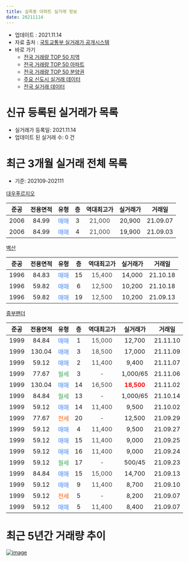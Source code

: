 ```yaml
---
title: 실옥동 아파트 실거래 정보
date: 20211114
---
```


* 업데이트 : 2021.11.14
* 자료 출처 : [국토교통부 실거래가 공개시스템](http://rt.molit.go.kr)
* 바로 가기
    * [전국 거래량 TOP 50 지역](https://apt-info.github.io/apt-trade-info/tr)
    * [전국 거래량 TOP 50 아파트](https://apt-info.github.io/apt-trade-info/ta)
    * [전국 거래량 TOP 50 분양권](https://apt-info.github.io/apt-trade-info/tb)
    * [주요 신도시 실거래 데이터](https://apt-info.github.io/apt-trade-info/newtown)
    * [전국 실거래 데이터](https://apt-info.github.io/apt-trade-info/all)



<script async src="https://pagead2.googlesyndication.com/pagead/js/adsbygoogle.js"></script>
<!-- 기본광고 -->
<ins class="adsbygoogle"
     style="display:block"
     data-ad-client="ca-pub-1142216861245946"
     data-ad-slot="4805727019"
     data-ad-format="auto"
     data-full-width-responsive="true"></ins>
<script>
     (adsbygoogle = window.adsbygoogle || []).push({});
</script>


# 신규 등록된 실거래가 목록

* 실거래가 등록일: 2021.11.14
* 업데이트 된 실거래 수: 0 건




<script async src="https://pagead2.googlesyndication.com/pagead/js/adsbygoogle.js"></script>
<!-- 기본광고 -->
<ins class="adsbygoogle"
     style="display:block"
     data-ad-client="ca-pub-1142216861245946"
     data-ad-slot="4805727019"
     data-ad-format="auto"
     data-full-width-responsive="true"></ins>
<script>
     (adsbygoogle = window.adsbygoogle || []).push({});
</script>


# 최근 3개월 실거래 전체 목록
* 기준: 202109-202111


[대우푸르지오](https://search.naver.com/search.naver?query=%EB%8C%80%EC%9A%B0%ED%91%B8%EB%A5%B4%EC%A7%80%EC%98%A4)

|준공|전용면적|유형|층|역대최고가|실거래가|거래일|
|:---:|:---:|:---:|:---:|:---:|:---:|:---:|
|2006|84.99|<span style="color:#4285F3">매매</span>|3|<span style="color:#444444">21,000</span>|20,900|21.09.07|
|2006|84.99|<span style="color:#4285F3">매매</span>|4|<span style="color:#444444">21,000</span>|19,900|21.09.03|

[벽산](https://search.naver.com/search.naver?query=%EB%B2%BD%EC%82%B0)

|준공|전용면적|유형|층|역대최고가|실거래가|거래일|
|:---:|:---:|:---:|:---:|:---:|:---:|:---:|
|1996|84.83|<span style="color:#4285F3">매매</span>|15|<span style="color:#444444">15,400</span>|14,000|21.10.18|
|1996|59.82|<span style="color:#4285F3">매매</span>|6|<span style="color:#444444">12,500</span>|10,200|21.10.18|
|1996|59.82|<span style="color:#4285F3">매매</span>|19|<span style="color:#444444">12,500</span>|10,200|21.09.13|

[중부팬더](https://search.naver.com/search.naver?query=%EC%A4%91%EB%B6%80%ED%8C%AC%EB%8D%94)

|준공|전용면적|유형|층|역대최고가|실거래가|거래일|
|:---:|:---:|:---:|:---:|:---:|:---:|:---:|
|1999|84.84|<span style="color:#4285F3">매매</span>|1|<span style="color:#444444">15,000</span>|12,700|21.11.10|
|1999|130.04|<span style="color:#4285F3">매매</span>|3|<span style="color:#444444">18,500</span>|17,000|21.11.09|
|1999|59.12|<span style="color:#4285F3">매매</span>|2|<span style="color:#444444">11,400</span>|9,400|21.11.07|
|1999|77.67|<span style="color:#34A853">월세</span>|3|<span style="color:#444444">-</span>|1,000/65|21.11.06|
|1999|130.04|<span style="color:#4285F3">매매</span>|14|<span style="color:#444444">16,500</span>|<b><span style="color:#FF0000">18,500</span></b>|21.11.02|
|1999|84.84|<span style="color:#34A853">월세</span>|13|<span style="color:#444444">-</span>|1,000/65|21.10.14|
|1999|59.12|<span style="color:#4285F3">매매</span>|14|<span style="color:#444444">11,400</span>|9,500|21.10.02|
|1999|77.67|<span style="color:#FF5A00">전세</span>|20|<span style="color:#444444">-</span>|12,500|21.09.29|
|1999|59.12|<span style="color:#4285F3">매매</span>|4|<span style="color:#444444">11,400</span>|9,500|21.09.27|
|1999|59.12|<span style="color:#4285F3">매매</span>|15|<span style="color:#444444">11,400</span>|9,000|21.09.25|
|1999|59.12|<span style="color:#4285F3">매매</span>|16|<span style="color:#444444">11,400</span>|9,000|21.09.24|
|1999|59.12|<span style="color:#34A853">월세</span>|17|<span style="color:#444444">-</span>|500/45|21.09.23|
|1999|84.84|<span style="color:#4285F3">매매</span>|15|<span style="color:#444444">15,000</span>|14,700|21.09.13|
|1999|59.12|<span style="color:#4285F3">매매</span>|9|<span style="color:#444444">11,400</span>|8,700|21.09.10|
|1999|59.12|<span style="color:#FF5A00">전세</span>|5|<span style="color:#444444">-</span>|8,200|21.09.07|
|1999|59.12|<span style="color:#4285F3">매매</span>|5|<span style="color:#444444">11,400</span>|8,400|21.09.07|



<script async src="https://pagead2.googlesyndication.com/pagead/js/adsbygoogle.js"></script>
<!-- 기본광고 -->
<ins class="adsbygoogle"
     style="display:block"
     data-ad-client="ca-pub-1142216861245946"
     data-ad-slot="4805727019"
     data-ad-format="auto"
     data-full-width-responsive="true"></ins>
<script>
     (adsbygoogle = window.adsbygoogle || []).push({});
</script>


# 최근 5년간 거래량 추이


<div style="width:100%;">
    <canvas id="deal_progress" height="200"></canvas>
</div>

<script>
new Chart(document.getElementById("deal_progress"), {
    type: 'line',
    data: {
        labels: ['16.01','16.02','16.03','16.04','16.05','16.06','16.07','16.08','16.09','16.10','16.11','16.12','17.01','17.02','17.03','17.04','17.05','17.06','17.07','17.08','17.09','17.10','17.11','17.12','18.01','18.02','18.03','18.04','18.05','18.06','18.07','18.08','18.09','18.10','18.11','18.12','19.01','19.02','19.03','19.04','19.05','19.06','19.07','19.08','19.09','19.10','19.11','19.12','20.01','20.02','20.03','20.04','20.05','20.06','20.07','20.08','20.09','20.10','20.11','20.12','21.01','21.02','21.03','21.04','21.05','21.06','21.07','21.08','21.09','21.10','21.11'],
        datasets: [{
            label: '매매/분양권',
            data: [3,6,7,10,1,9,5,6,4,8,5,2,7,11,9,4,5,9,3,5,5,11,5,8,4,8,10,4,8,3,4,7,8,8,3,4,1,8,2,6,6,6,3,6,6,2,2,8,4,5,4,4,5,8,5,16,6,15,6,11,13,10,11,7,11,8,17,6,9,3,4],
            borderColor: "rgba(66, 133, 243, 1)",
            backgroundColor: "rgba(66, 133, 243, 0.05)",
            borderWidth: 1,
            pointRadius: 0,
            fill: false,
            lineTension: 0
        },{
            label: '전/월세',
            data: [5,9,3,2,3,3,3,2,5,11,1,2,2,6,7,2,6,1,5,4,4,2,2,3,2,2,3,6,2,1,4,3,3,3,1,0,0,2,3,3,4,1,2,2,2,0,0,3,2,2,2,1,3,2,2,2,6,2,1,1,0,1,1,1,1,2,3,3,3,1,1],
            borderColor: "rgba(255, 90, 0, 1)",
            backgroundColor: "rgba(255, 90, 0, 0.05)",
            borderWidth: 1,
            pointRadius: 0,
            fill: false,
            lineTension: 0
        },{
            label: '합계',
            data: [8,15,10,12,4,12,8,8,9,19,6,4,9,17,16,6,11,10,8,9,9,13,7,11,6,10,13,10,10,4,8,10,11,11,4,4,1,10,5,9,10,7,5,8,8,2,2,11,6,7,6,5,8,10,7,18,12,17,7,12,13,11,12,8,12,10,20,9,12,4,5],
            borderColor: "rgba(0, 0, 0, 1)",
            backgroundColor: "rgba(0, 0, 0, 0.03)",
            borderWidth: 0.1,
            pointRadius: 0,
            fill: true,
            lineTension: 0
        }
        ]
    },
    options: {
        responsive: true,
        title: {
            display: false
        },
        tooltips: {
            mode: 'index',
            intersect: false
        },
        hover: {
            mode: 'nearest',
            intersect: true
        },
        scales: {
            xAxes: [{
                display: true,
                scaleLabel: {
                    display: true,
                    labelString: '년/월'
                }
            }],
            yAxes: [{
                display: true,
                ticks: {
                    suggestedMin: 0,
                },
                scaleLabel: {
                    display: true,
                    labelString: '실거래 수'
                }
            }]
        }
    }
});

</script>


[![image](https://apt-info.github.io/images/2020-01-03-apt-trade-info/1024x500.png)](https://play.google.com/store/apps/details?id=com.aptinfo.apttradeinfo)

